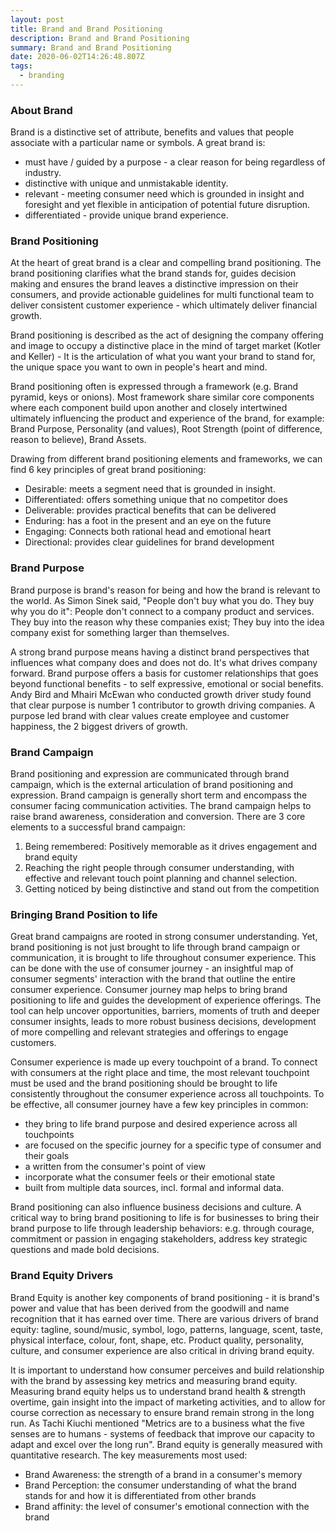 ```yaml
---
layout: post
title: Brand and Brand Positioning
description: Brand and Brand Positioning
summary: Brand and Brand Positioning
date: 2020-06-02T14:26:48.807Z
tags:
  - branding
---
```

### About Brand

Brand is a distinctive set of attribute, benefits and values that people associate with a particular name or symbols.  A great brand is:

* must have / guided by a purpose - a clear reason for being regardless of industry. 
* distinctive with unique and unmistakable identity. 
* relevant - meeting consumer need which is grounded in insight and foresight and yet flexible in anticipation of potential future disruption. 
* differentiated - provide unique brand experience. 

### Brand Positioning 

At the heart of great brand is a clear and compelling brand positioning. The brand positioning clarifies what the brand stands for, guides decision making and ensures the brand leaves a distinctive impression on their consumers, and provide actionable guidelines for multi functional team to deliver consistent customer experience - which ultimately deliver financial growth. 

Brand positioning is described as the act of designing the company offering and image to occupy a distinctive place in the mind of target market (Kotler and Keller) -  It is the articulation of what you want your brand to stand for, the unique space you want to own in people's heart and mind. 

Brand positioning often is expressed through a framework (e.g. Brand pyramid, keys or onions). Most framework share similar core components where each component build upon another and closely intertwined ultimately influencing the product and experience of the brand, for example: Brand Purpose, Personality (and values), Root Strength (point of difference, reason to believe), Brand Assets.

Drawing from different brand positioning elements and frameworks, we can find 6 key principles of great brand positioning: 

* Desirable: meets a segment need that is grounded in insight. 
* Differentiated: offers something unique that no competitor does
* Deliverable: provides practical benefits that can be delivered
* Enduring: has a foot in the present and an eye on the future
* Engaging: Connects both rational head and emotional heart
* Directional: provides clear guidelines for brand development

### Brand Purpose

Brand purpose is brand's reason for being and how the brand is relevant to the world. As Simon Sinek said, "People don't buy what you do. They buy why you do it": People don't connect to a company product and services. They buy into the reason why these companies exist; They buy into the idea company exist for something larger than themselves. 

A strong brand purpose means having a distinct brand perspectives that influences what company does and does not do. It's what drives company forward. Brand purpose offers a basis for customer relationships that goes beyond functional benefits - to self expressive, emotional or social benefits. Andy Bird and Mhairi McEwan who conducted growth driver study found that clear purpose is number 1 contributor to growth driving companies. A purpose led brand with clear values create employee and customer happiness, the 2 biggest drivers of growth. 

### Brand Campaign

Brand positioning and expression are communicated through brand campaign, which is the external articulation of brand positioning and expression. Brand campaign is generally short term and encompass the consumer facing communication activities. The brand campaign helps to raise brand awareness, consideration and conversion. There are 3 core elements to a successful brand campaign:

1. Being remembered: Positively memorable as it drives engagement and brand equity
2. Reaching the right people through consumer understanding, with effective and relevant touch point planning and channel selection. 
3. Getting noticed by being distinctive and stand out from the competition 

### Bringing Brand Position to life

Great brand campaigns are rooted in strong consumer understanding. Yet, brand positioning is not just brought to life through brand campaign or communication, it is brought to life throughout consumer experience. This can be done with the use of consumer journey - an insightful map of consumer segments' interaction with the brand that outline the entire consumer experience. Consumer journey map helps to bring brand positioning to life and guides the development of experience offerings. The tool can help uncover opportunities, barriers, moments of truth and deeper consumer insights, leads to more robust business decisions, development of more compelling and relevant strategies and offerings to engage customers.

Consumer experience is made up every touchpoint of a brand. To connect with consumers at the right place and time, the most relevant touchpoint must be used and the brand positioning should be brought to life consistently throughout the consumer experience across all touchpoints. To be effective, all consumer journey have a few key principles in common:

* they bring to life brand purpose and desired experience across all touchpoints
* are focused on the specific journey for a specific type of consumer and their goals
* a written from the consumer's point of view
* incorporate what the consumer feels or their emotional state
* built from multiple data sources, incl. formal and informal data.

Brand positioning can also influence business decisions and culture. A critical way to bring brand positioning to life is for businesses to bring their brand purpose to life through leadership behaviors: e.g. through courage, commitment or passion in engaging stakeholders, address key strategic questions and made bold decisions.

### Brand Equity Drivers

Brand Equity is another key components of brand positioning - it is brand's power and value that has been derived from the goodwill and name recognition that it has earned over time. There are various drivers of brand equity: tagline, sound/music, symbol, logo, patterns, language, scent, taste, physical interface, colour, font, shape, etc. Product quality, personality, culture, and consumer experience are also critical in driving brand equity. 

It is important to understand how consumer perceives and build relationship with the brand by assessing key metrics and measuring brand equity. Measuring brand equity helps us to understand brand health & strength overtime, gain insight into the impact of marketing activities, and to allow for course correction as necessary to ensure brand remain strong in the long run. As Tachi Kiuchi mentioned "Metrics are to a business what the five senses are to humans - systems of feedback that improve our capacity to adapt and excel over the long run".  Brand equity is generally measured with quantitative research. The key measurements most used:

* Brand Awareness: the strength of a brand in a consumer's memory
* Brand Perception: the consumer understanding of what the brand stands for and how it is differentiated from other brands
* Brand affinity: the level of consumer's emotional connection with the brand